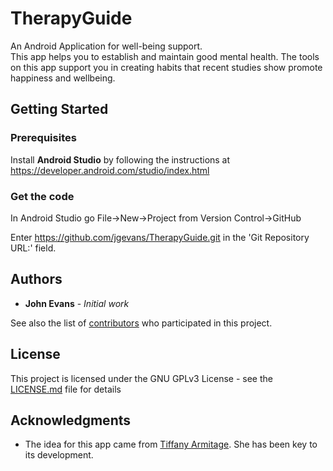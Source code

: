 # TherapyGuide
An Android Application for well-being support.<br>
This app helps you to establish and maintain good mental health.  The tools on this app support you
 in creating habits that recent studies show promote happiness and wellbeing.
## Getting Started
### Prerequisites
Install <b>Android Studio</b> by following the instructions at
 https://developer.android.com/studio/index.html
### Get the code
In Android Studio go File->New->Project from Version Control->GitHub

Enter https://github.com/jgevans/TherapyGuide.git in the 'Git Repository URL:' field.

## Authors

* **John Evans** - *Initial work*

See also the list of [contributors](https://github.com/jgevans/TherapyGuide/graphs/contributors) who participated in this project.

## License

This project is licensed under the GNU GPLv3 License - see the [LICENSE.md](LICENSE.md) file for details

## Acknowledgments

* The idea for this app came from [Tiffany Armitage](http://www.hypnotherapist-plymouth.co.uk/). She has been key to its development.